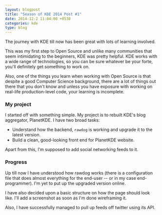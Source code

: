 ```yaml
---
layout: blogpost
title: "Season of KDE 2014 Post #1"
date: 2014-12-2 11:04:00 +0530
categories: kde
type: blog
---
```


The journey with KDE till now has been great with lots of learning involved.

This was my first step to Open Source and unlike many communities that seem intimidating to the beginners, KDE was pretty helpful. KDE works with a wide range of technologies, so you can be sure whatever be your forte, you'll definitely get something to work on.

Also, one of the things you learn when working with Open Source is that despite a good Computer Science background, there are a lot of things out there that you don't know and unless you have exposure with working on real-life production-level code, your learning is incomplete.

### My project
I started off with something simple. My project is to rebuilt KDE's blog aggregator, PlanetKDE. I have two broad tasks:

* Understand how the backend, `rawdog` is working and upgrade it to the latest version.
* Build a clean, good-looking front end for PlanetKDE website.

Apart from this, I'm supposed to add social networking feeds to it.

### Progress
Up till now I have understood how rawdog works (there is a configuration file that does almost everything for the end-user -- or in my case end-programmer). I'm yet to put up the upgraded version online.

I have also decided upon a basic structure on how the page should look like. I'll add a screenshot as soon as I'm done wireframing it.

Also, I have successfully managed to pull up feeds off twitter using its API.
